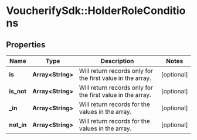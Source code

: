 # VoucherifySdk::HolderRoleConditions

## Properties

| Name | Type | Description | Notes |
| ---- | ---- | ----------- | ----- |
| **is** | **Array&lt;String&gt;** | Will return records only for the first value in the array. | [optional] |
| **is_not** | **Array&lt;String&gt;** | Will return records only for the first value in the array. | [optional] |
| **_in** | **Array&lt;String&gt;** | Will return records for the values in the array. | [optional] |
| **not_in** | **Array&lt;String&gt;** | Will return records for the values in the array. | [optional] |

